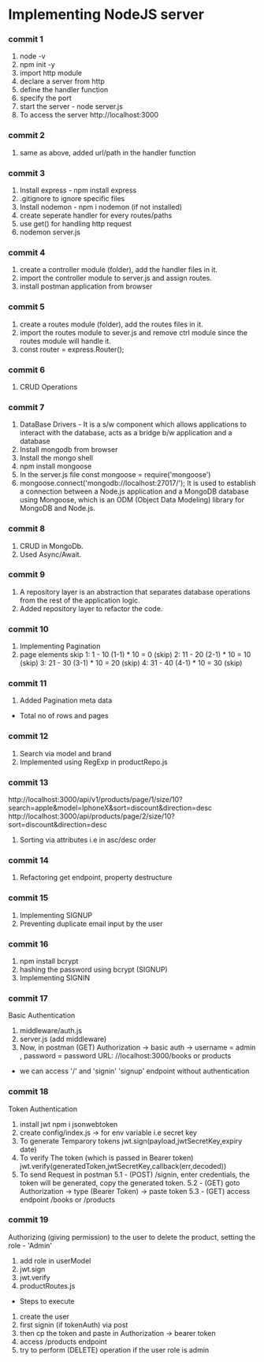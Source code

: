 # Implementing NodeJS server 
### commit 1
1. node -v
2. npm init -y
3. import http module
4. declare a server from http
5. define the handler function
6. specify the port
7. start the server - node server.js
8. To access the server http://localhost:3000

### commit 2
1. same as above, added url/path in the handler function

### commit 3
1. Install express - npm install express
2. .gitignore to ignore specific files
3. Install nodemon - npm i nodemon (if not installed)
4. create seperate handler for every routes/paths
5. use get() for handling http request
6. nodemon server.js

### commit 4
1. create a controller module (folder), add the handler files in it.
2. import the controller module to server.js and assign routes.
3. install postman application from browser

### commit 5
1. create a routes module (folder), add the routes files in it.
2. import the routes module to sever.js and remove ctrl module since
   the routes module will handle it.
3. const router = express.Router();

### commit 6
1. CRUD Operations

### commit 7
1. DataBase Drivers - It is a s/w component which allows applications to interact with the database,
acts as a bridge b/w application and a database
2. Install mongodb from browser
3. Install the mongo shell 
4. npm install mongoose
5. In the server.js file
   const mongoose = require('mongoose')
6. mongoose.connect('mongodb://localhost:27017/<db-name>'); 
   It is used to establish a connection between a Node.js application and a MongoDB database using Mongoose, which is an ODM (Object Data Modeling) library for MongoDB and Node.js.

### commit 8
1. CRUD in MongoDb.
2. Used Async/Await.

### commit 9
1. A repository layer is an abstraction that separates database operations from the rest of the application logic.
2. Added repository layer to refactor the code.

### commit 10
1. Implementing Pagination
2. page     elements         skip
	 1:    1 - 10 (1-1) * 10 = 0 (skip)
	 2:    11 - 20 (2-1) * 10 = 10 (skip)
	 3:    21 - 30 (3-1) * 10 = 20 (skip)
	 4:    31 - 40 (4-1) * 10 = 30 (skip)

### commit 11 
1. Added Pagination meta data
- Total no of rows and pages

### commit 12
1. Search via model and brand 
2. Implemented using RegExp in productRepo.js

### commit 13
http://localhost:3000/api/v1/products/page/1/size/10?search=apple&model=IphoneX&sort=discount&direction=desc
http://localhost:3000/api/products/page/2/size/10?sort=discount&direction=desc
1. Sorting via attributes i.e in asc/desc order

### commit 14
1. Refactoring get endpoint, property destructure

### commit 15
1. Implementing SIGNUP 
2. Preventing duplicate email input by the user

### commit 16
1. npm install bcrypt
2. hashing the password using bcrypt (SIGNUP)
3. Implementing SIGNIN

### commit 17
Basic Authentication
1. middleware/auth.js
2. server.js (add middleware)
3. Now, in postman (GET)
Authorization -> basic auth -> username = admin , password = password
URL: //localhost:3000/books or products
- we can access '/' and 'signin' 'signup' endpoint without authentication

### commit 18
Token Authentication
1. install jwt 
   npm i jsonwebtoken
2. create config/index.js -> for env variable i.e secret key
3. To generate Temparory tokens 
   jwt.sign(payload,jwtSecretKey,expiry date)
4. To verify The token (which is passed in Bearer token)
   jwt.verify(generatedToken,jwtSecretKey,callback(err,decoded))
5. To send Request in postman
   5.1 - (POST) /signin, enter credentials, the token will be generated, copy the generated token.
   5.2 - (GET) goto Authorization -> type (Bearer Token) -> paste token
   5.3 - (GET) access endpoint /books or /products

### commit 19
Authorizing (giving permission) to the user to delete the product, setting the role - 'Admin'
1. add role in userModel
2. jwt.sign
3. jwt.verify
4. productRoutes.js 

- Steps to execute
1. create the user 
2. first signin (if tokenAuth) via post
3. then cp the token and paste in Authorization -> bearer token
4. access /products endpoint
5. try to perform (DELETE) operation if the user role is admin